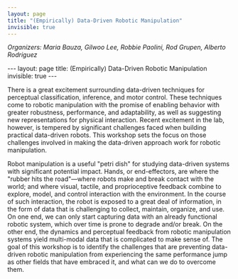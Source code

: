 ```yaml
---
layout: page
title: "(Empirically) Data-Driven Robotic Manipulation"
invisible: true
---
```

<p><i>Organizers: Maria Bauza, Gilwoo Lee, Robbie Paolini, Rod Grupen, Alberto Rodriguez</i></p>
---
layout: page
title: (Empirically) Data-Driven Robotic Manipulation
invisible: true
---

<p>
There is a great excitement surrounding data-driven techniques for perceptual
classification, inference, and motor control. These techniques come to robotic
manipulation with the promise of enabling behavior with greater robustness,
performance, and adaptability, as well as suggesting new representations for
physical interaction. Recent excitement in the lab, however, is tempered by
significant challenges faced when building practical data-driven robots. This
workshop sets the focus on those challenges involved in making the data-driven
approach work for robotic manipulation.
</p>

<p>
Robot manipulation is a useful "petri dish" for studying data-driven systems
with significant potential impact. Hands, or end-effectors, are where the
"rubber hits the road"—where robots make and break contact with the world; and
where visual, tactile, and proprioceptive feedback combine to explore, model,
and control interaction with the environment. In the course of such
interaction, the robot is exposed to a great deal of information, in the form
of data that is challenging to collect, maintain, organize, and use. On one
end, we can only start capturing data with an already functional robotic
system, which over time is prone to degrade and/or break. On the other end, the
dynamics and perceptual feedback from robotic manipulation systems yield
multi-modal data that is complicated to make sense of. The goal of this
workshop is to identify the challenges that are preventing data-driven robotic
manipulation from experiencing the same performance jump as other fields that
have embraced it, and what can we do to overcome them.
</p>

